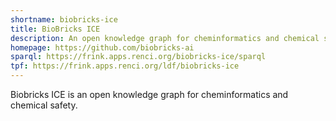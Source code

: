 ```yaml
---
shortname: biobricks-ice
title: BioBricks ICE
description: An open knowledge graph for cheminformatics and chemical safety
homepage: https://github.com/biobricks-ai
sparql: https://frink.apps.renci.org/biobricks-ice/sparql
tpf: https://frink.apps.renci.org/ldf/biobricks-ice
---
```


Biobricks ICE is an open knowledge graph for cheminformatics and chemical safety.
